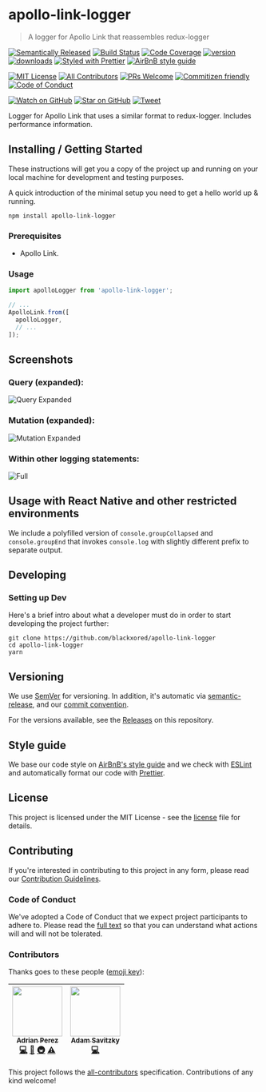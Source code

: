 # apollo-link-logger

> A logger for Apollo Link that reassembles redux-logger

[![Semantically Released][semantic-release-badge]][semantic-release]
[![Build Status][build-badge]][build]
[![Code Coverage][coverage-badge]][coverage]
[![version][version-badge]][package]
[![downloads][downloads-badge]][npmtrends]
[![Styled with Prettier][prettier-badge]][prettier]
[![AirBnB style guide][airbnb-style-badge]][airbnb-style]

[![MIT License][license-badge]][LICENSE]
[![All Contributors](https://img.shields.io/badge/all_contributors-2-orange.svg?style=flat-square)](#contributors)
[![PRs Welcome][prs-badge]][prs]
[![Commitizen friendly][commitizen-badge]][commitizen]
[![Code of Conduct][coc-badge]][coc]

[![Watch on GitHub][github-watch-badge]][github-watch]
[![Star on GitHub][github-star-badge]][github-star]
[![Tweet][twitter-badge]][twitter]

Logger for Apollo Link that uses a similar format to redux-logger. Includes performance information.

## Installing / Getting Started

These instructions will get you a copy of the project up and running on your 
local machine for development and testing purposes. 

A quick introduction of the minimal setup you need to get a hello world up & running.

```shell
npm install apollo-link-logger
```

### Prerequisites

* Apollo Link.

### Usage

```javascript
import apolloLogger from 'apollo-link-logger';

// ...
ApolloLink.from([
  apolloLogger,
  // ...
]);
```

## Screenshots

### Query (expanded):

![Query Expanded](https://github.com/blackxored/apollo-link-logger/blob/master/docs/example-output.png)

### Mutation (expanded):

![Mutation Expanded](https://github.com/blackxored/apollo-link-logger/blob/master/docs/example-output-mutation.png)

### Within other logging statements:

![Full](https://github.com/blackxored/apollo-link-logger/blob/master/docs/example-output-full.png)

## Usage with React Native and other restricted environments

We include a polyfilled version of `console.groupCollapsed` and `console.groupEnd` that
invokes `console.log` with slightly different prefix to separate output.

## Developing

### Setting up Dev

Here's a brief intro about what a developer must do in order to start 
developing the project further:

```shell
git clone https://github.com/blackxored/apollo-link-logger
cd apollo-link-logger
yarn
```

## Versioning

We use [SemVer][semver] for versioning. In addition, it's automatic via
[semantic-release][semantic-release], and our [commit convention][commit-convention].

For the versions available, see the [Releases][releases] on this repository.

## Style guide

We base our code style on [AirBnB's style guide][airbnb-style] and we check with 
[ESLint][eslint] and automatically format our code with [Prettier][prettier].

## License

This project is licensed under the MIT License - see the 
[license] file for details.

## Contributing

If you're interested in contributing to this project in any form, please read
our [Contribution Guidelines][contributing].

### Code of Conduct

We've adopted a Code of Conduct that we expect project participants to adhere to.
Please read the [full text][coc] so that you can understand what actions 
will and will not be tolerated.

### Contributors

Thanks goes to these people ([emoji key][emojis]):

<!-- ALL-CONTRIBUTORS-LIST:START - Do not remove or modify this section -->
| [<img src="https://avatars3.githubusercontent.com/u/133308?v=4" width="100px;"/><br /><sub><b>Adrian Perez</b></sub>](https://adrianperez.codes)<br />[💻](https://github.com/blackxored/apollo-link-logger/commits?author=blackxored "Code") [📖](https://github.com/blackxored/apollo-link-logger/commits?author=blackxored "Documentation") [🚇](#infra-blackxored "Infrastructure (Hosting, Build-Tools, etc)") [⚠️](https://github.com/blackxored/apollo-link-logger/commits?author=blackxored "Tests") | [<img src="https://avatars3.githubusercontent.com/u/294597?s=460&v=4" width="100px;"/><br /><sub><b>Adam Savitzky</b></sub>](https://github.com/adambom)<br />[💻](https://github.com/blackxored/apollo-link-logger/commits?author=adambom "Code") |
| :---: | :---: |
<!-- ALL-CONTRIBUTORS-LIST:END -->

This project follows the [all-contributors][all-contributors] specification.
Contributions of any kind welcome!


[npm]: https://www.npmjs.com/
[node]: https://nodejs.org
[build-badge]: https://img.shields.io/travis/blackxored/apollo-link-logger.svg?style=flat-square
[build]: https://travis-ci.org/blackxored/apollo-link-logger
[coverage-badge]: https://img.shields.io/codecov/c/github/blackxored/apollo-link-logger.svg?style=flat-square
[coverage]: https://codecov.io/github/blackxored/apollo-link-logger
[version-badge]: https://img.shields.io/npm/v/apollo-link-logger.svg?style=flat-square
[package]: https://www.npmjs.com/package/apollo-link-logger
[downloads-badge]: https://img.shields.io/npm/dm/apollo-link-logger.svg?style=flat-square
[npmtrends]: http://www.npmtrends.com/apollo-link-logger
[license-badge]: https://img.shields.io/npm/l/apollo-link-logger.svg?style=flat-square
[license]: https://github.com/blackxored/apollo-link-logger/blob/master/LICENSE.md
[semantic-release]: https://github.com/semantic-release/semantic-release
[semantic-release-badge]: https://img.shields.io/badge/%20%20%F0%9F%93%A6%F0%9F%9A%80-semantic--release-e10079.svg?style=flat-square
[commitizen-badge]: https://img.shields.io/badge/commitizen-friendly-brightgreen.svg?style=flat-square
[commitizen]: http://commitizen.github.io/cz-cli/
[prettier-badge]: https://img.shields.io/badge/styled_with-prettier-ff69b4.svg?style=flat-square
[prettier]: https://github.com/prettier/prettier 
[airbnb-style-badge]: https://img.shields.io/badge/code%20style-airbnb-green.svg?style=flat-square
[airbnb-style]: https://github.com/airbnb/javascript
[eslint]: http://eslint.org 
[prs-badge]: https://img.shields.io/badge/PRs-welcome-brightgreen.svg?style=flat-square
[prs]: http://makeapullrequest.com
[donate-badge]: https://img.shields.io/badge/$-support-green.svg?style=flat-square
[contributing]: https://github.com/blackxored/apollo-link-logger/blob/master/CONTRIBUTING.md
[coc-badge]: https://img.shields.io/badge/code%20of-conduct-ff69b4.svg?style=flat-square
[coc]: https://github.com/blackxored/apollo-link-logger/blob/master/CODE_OF_CONDUCT.md
[github-watch-badge]: https://img.shields.io/github/watchers/blackxored/apollo-link-logger.svg?style=social
[github-watch]: https://github.com/blackxored/apollo-link-logger/watchers
[github-star-badge]: https://img.shields.io/github/stars/blackxored/apollo-link-logger.svg?style=social
[github-star]: https://github.com/blackxored/apollo-link-logger/stargazers
[twitter]: https://twitter.com/intent/tweet?text=Check%20out%20apollo-link-logger%20by%20%40blackxored%20https%3A%2F%2Fgithub.com%2Fblackxored%2Fapollo-link-logger%20%F0%9F%91%8D
[twitter-badge]: https://img.shields.io/twitter/url/https/github.com/blackxored/apollo-link-logger.svg?style=social
[emojis]: https://github.com/kentcdodds/all-contributors#emoji-key
[all-contributors]: https://github.com/kentcdodds/all-contributors
[semver]: http://semver.org/
[releases]: https://github.com/blackxored/apollo-link-logger/releases
[commit-convention]: https://www.npmjs.com/package/@commitlint/config-angular

